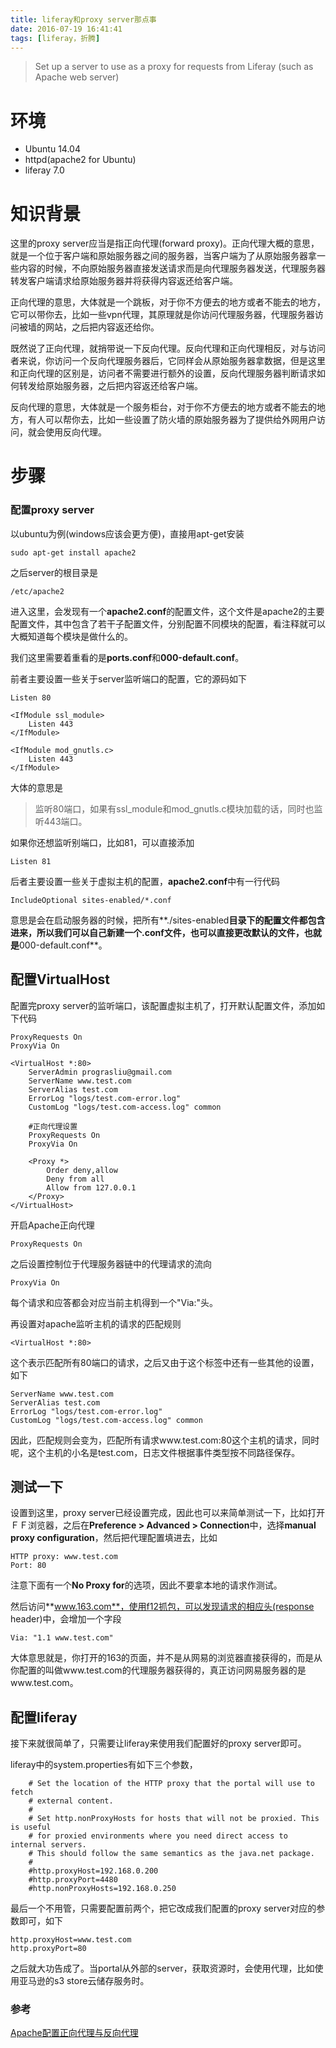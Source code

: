 ```yaml
---
title: liferay和proxy server那点事
date: 2016-07-19 16:41:41
tags: [liferay，折腾]
---
```


> Set up a server to use as a proxy for requests from Liferay (such as Apache web server)

<!--more-->

# 环境
* Ubuntu 14.04
* httpd(apache2 for Ubuntu)
* liferay 7.0

# 知识背景

这里的proxy server应当是指正向代理(forward proxy)。正向代理大概的意思，就是一个位于客户端和原始服务器之间的服务器，当客户端为了从原始服务器拿一些内容的时候，不向原始服务器直接发送请求而是向代理服务器发送，代理服务器转发客户端请求给原始服务器并将获得内容返还给客户端。

正向代理的意思，大体就是一个跳板，对于你不方便去的地方或者不能去的地方，它可以带你去，比如一些vpn代理，其原理就是你访问代理服务器，代理服务器访问被墙的网站，之后把内容返还给你。

既然说了正向代理，就捎带说一下反向代理。反向代理和正向代理相反，对与访问者来说，你访问一个反向代理服务器后，它同样会从原始服务器拿数据，但是这里和正向代理的区别是，访问者不需要进行额外的设置，反向代理服务器判断请求如何转发给原始服务器，之后把内容返还给客户端。

反向代理的意思，大体就是一个服务柜台，对于你不方便去的地方或者不能去的地方，有人可以帮你去，比如一些设置了防火墙的原始服务器为了提供给外网用户访问，就会使用反向代理。

# 步骤

### 配置proxy server
以ubuntu为例(windows应该会更方便)，直接用apt-get安装

```
sudo apt-get install apache2
```

之后server的根目录是
```
/etc/apache2
```

进入这里，会发现有一个**apache2.conf**的配置文件，这个文件是apache2的主要配置文件，其中包含了若干子配置文件，分别配置不同模块的配置，看注释就可以大概知道每个模块是做什么的。

我们这里需要着重看的是**ports.conf**和**000-default.conf**。

前者主要设置一些关于server监听端口的配置，它的源码如下
```
Listen 80

<IfModule ssl_module>
	Listen 443
</IfModule>

<IfModule mod_gnutls.c>
	Listen 443
</IfModule>
```

大体的意思是
> 监听80端口，如果有ssl_module和mod_gnutls.c模块加载的话，同时也监听443端口。

如果你还想监听别端口，比如81，可以直接添加
```
Listen 81
```
后者主要设置一些关于虚拟主机的配置，**apache2.conf**中有一行代码
```
IncludeOptional sites-enabled/*.conf
```
意思是会在启动服务器的时候，把所有**./sites-enabled**目录下的配置文件都包含进来，所以我们可以自己新建一个.conf文件，也可以直接更改默认的文件，也就是**000-default.conf**。

## 配置VirtualHost
配置完proxy server的监听端口，该配置虚拟主机了，打开默认配置文件，添加如下代码

```
ProxyRequests On
ProxyVia On

<VirtualHost *:80>  
	ServerAdmin prograsliu@gmail.com
    ServerName www.test.com
    ServerAlias test.com
    ErrorLog "logs/test.com-error.log"
    CustomLog "logs/test.com-access.log" common    
    
    #正向代理设置
    ProxyRequests On
    ProxyVia On

    <Proxy *>
        Order deny,allow
        Deny from all
        Allow from 127.0.0.1
    </Proxy>
</VirtualHost> 
```

开启Apache正向代理
```
ProxyRequests On
```

之后设置控制位于代理服务器链中的代理请求的流向
```
ProxyVia On
```
每个请求和应答都会对应当前主机得到一个"Via:"头。

再设置对apache监听主机的请求的匹配规则
```
<VirtualHost *:80>
```
这个表示匹配所有80端口的请求，之后又由于这个标签中还有一些其他的设置，如下
```
ServerName www.test.com
ServerAlias test.com
ErrorLog "logs/test.com-error.log"
CustomLog "logs/test.com-access.log" common
```
因此，匹配规则会变为，匹配所有请求www.test.com:80这个主机的请求，同时呢，这个主机的小名是test.com，日志文件根据事件类型按不同路径保存。

## 测试一下
设置到这里，proxy server已经设置完成，因此也可以来简单测试一下，比如打开ＦＦ浏览器，之后在**Preference > Advanced > Connection**中，选择**manual proxy configuration**，然后把代理配置填进去，比如
```
HTTP proxy: www.test.com
Port: 80
```
注意下面有一个**No Proxy for**的选项，因此不要拿本地的请求作测试。

然后访问**www.163.com**，使用f12抓包，可以发现请求的相应头(response header)中，会增加一个字段
```
Via: "1.1 www.test.com"
```

大体意思就是，你打开的163的页面，并不是从网易的浏览器直接获得的，而是从你配置的叫做www.test.com的代理服务器获得的，真正访问网易服务器的是www.test.com。

## 配置liferay
接下来就很简单了，只需要让liferay来使用我们配置好的proxy server即可。

liferay中的system.properties有如下三个参数，
```
    # Set the location of the HTTP proxy that the portal will use to fetch
    # external content.
    #
    # Set http.nonProxyHosts for hosts that will not be proxied. This is useful
    # for proxied environments where you need direct access to internal servers.
    # This should follow the same semantics as the java.net package.
    #
    #http.proxyHost=192.168.0.200
    #http.proxyPort=4480
    #http.nonProxyHosts=192.168.0.250

```
最后一个不用管，只需要配置前两个，把它改成我们配置的proxy server对应的参数即可，如下
```
http.proxyHost=www.test.com
http.proxyPort=80
```

之后就大功告成了。当portal从外部的server，获取资源时，会使用代理，比如使用亚马逊的s3 store云储存服务时。

### 参考

[Apache配置正向代理与反向代理](http://www.cnblogs.com/zemliu/archive/2012/04/18/2454655.html)



